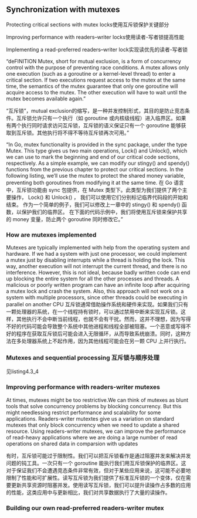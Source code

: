 ## Synchronization with mutexes

Protecting critical sections with mutex locks使用互斥锁保护关键部分

Improving performance with readers–writer locks使用读者-写者锁提高性能

Implementing a read-preferred readers–writer lock实现读优先的读者-写者锁
  

“deFINITION Mutex, short for mutual exclusion, is a form of concurrency control with the purpose of preventing race conditions. A mutex allows only one execution (such as a goroutine or a kernel-level thread) to enter a critical section. If two executions request access to the mutex at the same time, the semantics of the mutex guarantee that only one goroutine will acquire access to the mutex. The other execution will have to wait until the mutex becomes available again.”

“互斥锁”，mutual exclusion的缩写，是一种并发控制形式，其目的是防止竞态条件。互斥锁允许只有一个执行（如 goroutine 或内核级线程）进入临界区。如果有两个执行同时请求访问互斥锁，互斥锁的语义保证只有一个 goroutine 能够获取到互斥锁。其他执行将不得不等待互斥锁再次可用。”


“In Go, mutex functionality is provided in the sync package, under the type Mutex. This type gives us two main operations, Lock() and Unlock(), which we can use to mark the beginning and end of our critical code sections, respectively. As a simple example, we can modify our stingy() and spendy() functions from the previous chapter to protect our critical sections. In the following listing, we’ll use the mutex to protect the shared money variable, preventing both goroutines from modifying it at the same time.
在 Go 语言中，互斥锁功能由 sync 包提供，在 Mutex 类型下。此类型为我们提供了两个主要操作， Lock() 和 Unlock() ，
我们可以使用它们分别标记临界代码段的开始和结束。
作为一个简单的例子，我们可以修改上一章中的 stingy() 和 spendy() 函数，以保护我们的临界区。
在下面的代码示例中，我们将使用互斥锁来保护共享的 money 变量，防止两个 goroutine 同时修改它。”


### How are mutexes implemented

Mutexes are typically implemented with help from the operating system and hardware. If we had a system with just one processor, we could implement a mutex just by disabling interrupts while a thread is holding the lock. This way, another execution will not interrupt the current thread, and there is no interference. However, this is not ideal, because badly written code can end up blocking the entire system for all the other processes and threads. A malicious or poorly written program can have an infinite loop after acquiring a mutex lock and crash the system. Also, this approach will not work on a system with multiple processors, since other threads could be executing in parallel on another CPU
互斥锁通常借助操作系统和硬件来实现。如果我们只有一颗处理器的系统，在一个线程持有锁时，可以通过禁用中断来实现互斥锁。这样，其他执行不会中断当前线程，也就不会有干扰。然而，这并不理想，因为写得不好的代码可能会导致整个系统中其他进程和线程全部被阻塞。一个恶意或写得不好的程序在获取互斥锁后可能会进入无限循环，从而导致系统崩溃。同时，这种方法在多处理器系统上不起作用，因为其他线程可能会在另一颗 CPU 上并行执行。

### Mutexes and sequential processing 互斥锁与顺序处理

见listing4.3_4

### Improving performance with readers-writer mutexes

At times, mutexes might be too restrictive.We can think of mutexes as blunt tools that solve concurrency problems by blocking concurrency.
But this might needlessing restrict performance and scalability for some applications.
Readers-writer mutextes give us a variation on standard mutexes that only block concurrency when we need to update a shared resource. Using readers-writer mutexes, we can improve the performance of read-heavy applications where we are doing a large number of read operations on shared data in comparsion with updates

有时，互斥锁可能过于限制性。我们可以把互斥锁看作是通过阻塞并发来解决并发问题的钝工具。一次只有一个 goroutine 能执行我们用互斥锁保护的临界区。这对于保证我们不会遭遇竞态条件非常有效，但对于某些应用来说，这可能不必要地限制了性能和可扩展性。读写互斥锁为我们提供了标准互斥锁的一个变体，仅在需要更新共享资源时阻塞并发。使用读写互斥锁，我们可以提升读操作占多数的应用的性能，这类应用中与更新相比，我们对共享数据执行了大量的读操作。

### Building our own read-preferred readers-writer mutex


